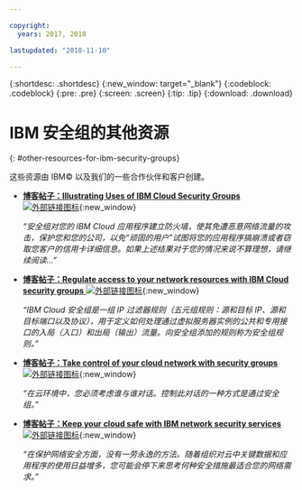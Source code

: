 ```yaml
---

copyright:
  years: 2017, 2018

lastupdated: "2018-11-10"

---
```


{:shortdesc: .shortdesc}
{:new_window: target="_blank"}
{:codeblock: .codeblock}
{:pre: .pre}
{:screen: .screen}
{:tip: .tip}
{:download: .download}

# IBM 安全组的其他资源
{: #other-resources-for-ibm-security-groups}

这些资源由 IBM© 以及我们的一些合作伙伴和客户创建。

* [**博客帖子：Illustrating Uses of IBM Cloud Security Groups** ![外部链接图标](../../icons/launch-glyph.svg "外部链接图标")](https://www.ibm.com/blogs/bluemix/2018/05/illustrating-uses-ibm-cloud-security-groups/){:new_window}

    *“安全组对您的 IBM Cloud 应用程序建立防火墙，使其免遭恶意网络流量的攻击，保护您和您的公司，以免“顽固的用户”试图将您的应用程序搞崩溃或者窃取您客户的信用卡详细信息。如果上述结果对于您的情况来说不算理想，请继续阅读…”*
    
* [**博客帖子：Regulate access to your network resources with IBM Cloud security groups** ![外部链接图标](../../icons/launch-glyph.svg "外部链接图标")](https://www.ibm.com/blogs/bluemix/2017/09/network-security-groups/){:new_window}

    *“IBM Cloud 安全组是一组 IP 过滤器规则（五元组规则：源和目标 IP、源和目标端口以及协议），用于定义如何处理通过虚拟服务器实例的公共和专用接口的入局（入口）和出局（输出）流量。向安全组添加的规则称为安全组规则。”*

* [**博客帖子：Take control of your cloud network with security groups** ![外部链接图标](../../icons/launch-glyph.svg "外部链接图标")](https://www.ibm.com/blogs/bluemix/2017/11/security-groups/){:new_window}

    *“在云环境中，您必须考虑谁与谁对话。控制此对话的一种方式是通过安全组。”*
    
* [**博客帖子：Keep your cloud safe with IBM network security services** ![外部链接图标](../../icons/launch-glyph.svg "外部链接图标")](https://www.ibm.com/blogs/bluemix/2017/09/keep-cloud-safe-ibm-network-security-services/){:new_window}

    *“在保护网络安全方面，没有一劳永逸的方法。随着组织对云中关键数据和应用程序的使用日益增多，您可能会停下来思考何种安全措施最适合您的网络需求。”*

